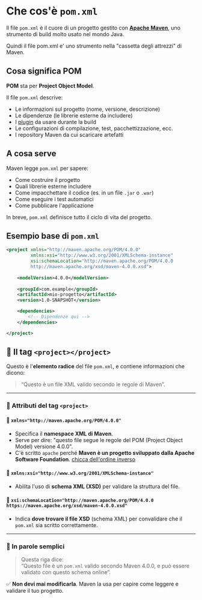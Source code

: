# Che cos'è `pom.xml`

Il file `pom.xml` è il cuore di un progetto gestito con **[Apache Maven](maven.md)**, uno strumento di build molto usato nel mondo Java.

Quindi il file pom.xml e' uno strumento nella "cassetta degli attrezzi" di Maven.

## Cosa significa POM

**POM** sta per **Project Object Model**. 

Il file `pom.xml` descrive:
- Le informazioni sul progetto (nome, versione, descrizione)
- Le dipendenze (le librerie esterne da includere)
- I [plugin](plugin.md) da usare durante la build
- Le configurazioni di compilazione, test, pacchettizzazione, ecc.
- I repository Maven da cui scaricare artefatti

## A cosa serve

Maven legge `pom.xml` per sapere:
- Come costruire il progetto
- Quali librerie esterne includere
- Come impacchettare il codice (es. in un file `.jar` o `.war`)
- Come eseguire i test automatici
- Come pubblicare l'applicazione

In breve, `pom.xml` definisce tutto il ciclo di vita del progetto.

## Esempio base di `pom.xml`

```xml
<project xmlns="http://maven.apache.org/POM/4.0.0"
         xmlns:xsi="http://www.w3.org/2001/XMLSchema-instance"
         xsi:schemaLocation="http://maven.apache.org/POM/4.0.0 
         http://maven.apache.org/xsd/maven-4.0.0.xsd">
    
    <modelVersion>4.0.0</modelVersion>
    
    <groupId>com.example</groupId>
    <artifactId>mio-progetto</artifactId>
    <version>1.0-SNAPSHOT</version>

    <dependencies>
        <!-- Dipendenze qui -->
    </dependencies>

</project>
```

## 📁 Il tag `<project></project>`

Questo è l'**elemento radice** del file `pom.xml`, e contiene informazioni che dicono:

> “Questo è un file XML valido secondo le regole di Maven”.

---

### 📌 Attributi del tag `<project>`

#### 🔹 `xmlns="http://maven.apache.org/POM/4.0.0"`

- Specifica il **namespace XML di Maven**.
- Serve per dire: "questo file segue le regole del POM (Project Object Model) versione 4.0.0".
- C'è scritto `apache` perché **Maven è un progetto sviluppato dalla Apache Software Foundation**. [chicca dell'ordine inverso](ordineinverso.md)

#### 🔹 `xmlns:xsi="http://www.w3.org/2001/XMLSchema-instance"`

- Abilita l'uso di **schema XML (XSD)** per validare la struttura del file.

#### 🔹 `xsi:schemaLocation="http://maven.apache.org/POM/4.0.0 https://maven.apache.org/xsd/maven-4.0.0.xsd"`

- Indica **dove trovare il file XSD** (schema XML) per convalidare che il `pom.xml` sia scritto correttamente.

---

### 🧠 In parole semplici

> Questa riga dice:  
> “Questo file è un `pom.xml` valido secondo Maven 4.0.0, e può essere validato con questo schema online”.

✅ **Non devi mai modificarla**. Maven la usa per capire come leggere e validare il tuo progetto.
